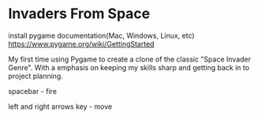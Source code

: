# Invaders From Space
install pygame documentation(Mac, Windows, Linux, etc)
https://www.pygame.org/wiki/GettingStarted

My first time using Pygame to create a clone of the classic "Space Invader Genre". With a emphasis on keeping my skills sharp and getting back in to project planning.

spacebar - fire

left and right arrows key - move 
